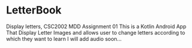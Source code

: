 # LetterBook
Display letters, CSC2002 MDD Assignment  01
This is a Kotlin Android App That Display Letter Images and allows user to 
change letters according to which they want to learn
I will add audio soon...
